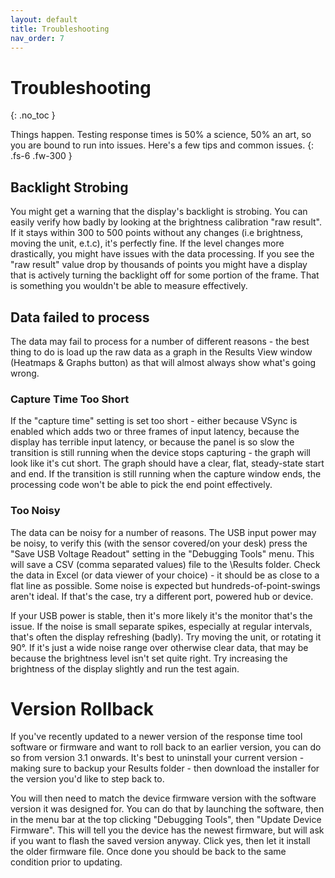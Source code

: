 ```yaml
---
layout: default
title: Troubleshooting
nav_order: 7
---
```


# Troubleshooting
{: .no_toc }


Things happen. Testing response times is 50% a science, 50% an art, so you are bound to run into issues. Here's a few tips and common issues.
{: .fs-6 .fw-300 }


## Backlight Strobing

You might get a warning that the display's backlight is strobing. You can easily verify how badly by looking at the brightness calibration "raw result". If it stays within 300 to 500 points without any changes (i.e brightness, moving the unit, e.t.c), it's perfectly fine. If the level changes more drastically, you might have issues with the data processing. If you see the "raw result" value drop by thousands of points you might have a display that is actively turning the backlight off for some portion of the frame. That is something you wouldn't be able to measure effectively.

## Data failed to process

The data may fail to process for a number of different reasons - the best thing to do is load up the raw data as a graph in the Results View window (Heatmaps & Graphs button) as that will almost always show what's going wrong.

### Capture Time Too Short

If the "capture time" setting is set too short - either because VSync is enabled which adds two or three frames of input latency, because the display has terrible input latency, or because the panel is so slow the transition is still running when the device stops capturing - the graph will look like it's cut short. The graph should have a clear, flat, steady-state start and end. If the transition is still running when the capture window ends, the processing code won't be able to pick the end point effectively. 

### Too Noisy

The data can be noisy for a number of reasons. The USB input power may be noisy, to verify this (with the sensor covered/on your desk) press the "Save USB Voltage Readout" setting in the "Debugging Tools" menu. This will save a CSV (comma separated values) file to the \Results folder. Check the data in Excel (or data viewer of your choice) - it should be as close to a flat line as possible. Some noise is expected but hundreds-of-point-swings aren't ideal. If that's the case, try a different port, powered hub or device.

If your USB power is stable, then it's more likely it's the monitor that's the issue. If the noise is small separate spikes, especially at regular intervals, that's often the display refreshing (badly). Try moving the unit, or rotating it 90°. If it's just a wide noise range over otherwise clear data, that may be because the brightness level isn't set quite right. Try increasing the brightness of the display slightly and run the test again.


# Version Rollback
If you've recently updated to a newer version of the response time tool software or firmware and want to roll back to an earlier version, you can do so from version 3.1 onwards. It's best to uninstall your current version - making sure to backup your Results folder - then download the installer for the version you'd like to step back to. 

You will then need to match the device firmware version with the software version it was designed for. You can do that by launching the software, then in the menu bar at the top clicking "Debugging Tools", then "Update Device Firmware". This will tell you the device has the newest firmware, but will ask if you want to flash the saved version anyway. Click yes, then let it install the older firmware file. Once done you should be back to the same condition prior to updating. 
